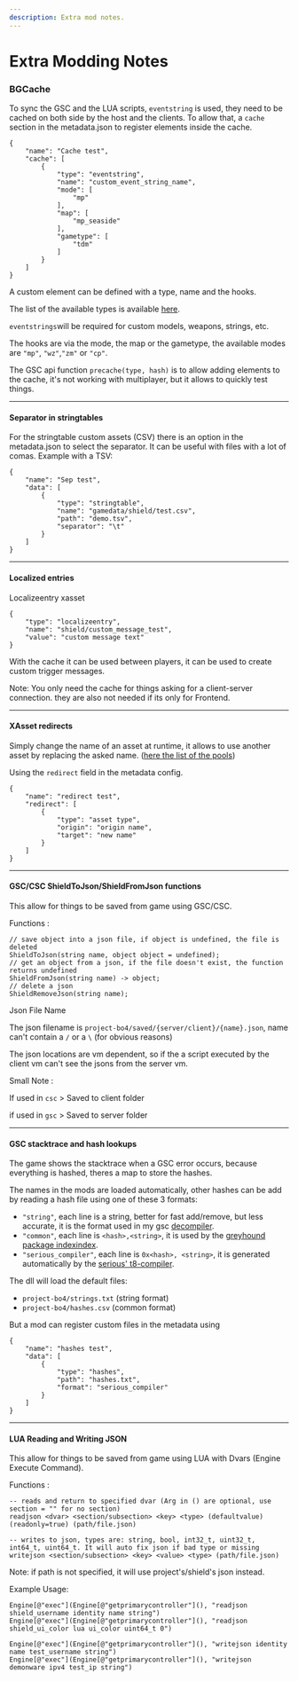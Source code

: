 ```yaml
---
description: Extra mod notes.
---
```


# Extra Modding Notes

### BGCache

To sync the GSC and the LUA scripts, `eventstring` is used, they need to be cached on both side by the host and the clients. To allow that,  a `cache` section in the  metadata.json  to register elements inside the cache.

```
{
    "name": "Cache test",
    "cache": [
        {
            "type": "eventstring",
            "name": "custom_event_string_name",
            "mode": [
                "mp"
            ],
            "map": [
                "mp_seaside"
            ],
            "gametype": [
                "tdm"
            ]
        }
    ]
}
```

&#x20;A custom element can be defined with a type, name and the hooks.

The list of the available types is available [here](https://github.com/Dylbin/t8-atian-menu/blob/master/docs/notes/bgcache.csv).&#x20;

`eventstrings`will be required for custom models, weapons, strings, etc.

The hooks are via the mode, the map or the gametype, the available modes are `"mp"`, `"wz"`,`"zm"` or `"cp"`.

The GSC api function `precache(type, hash)` is to allow adding elements to the cache, it's not working with multiplayer, but it allows to quickly test things.

***

#### Separator in stringtables

For the stringtable custom assets (CSV) there is an option in the metadata.json to select the separator. It can be useful with files with a lot of comas. Example with a TSV:

```
{
    "name": "Sep test",
    "data": [
        {
            "type": "stringtable",
            "name": "gamedata/shield/test.csv",
            "path": "demo.tsv",
            "separator": "\t"
        }
    ]
}
```



***

#### Localized entries

Localizeentry xasset

```
{
    "type": "localizeentry",
    "name": "shield/custom_message_test",
    "value": "custom message text"
}
```

With the cache it can be used between players, it can be used to create custom trigger messages.

Note: You only need the cache for things asking for a client-server connection. they are also not needed if its only for Frontend.

***

#### XAsset redirects

Simply change the name of an asset at runtime, it allows to use another asset by replacing the asked name. ([here the list of the pools](https://github.com/Dylbin/t8-atian-menu/blob/master/docs/notes/xassetpools.csv))

Using the `redirect` field in the metadata config.

```
{
    "name": "redirect test",
    "redirect": [
        {
            "type": "asset type",
            "origin": "origin name",
            "target": "new name"
        }
    ]
}
```



***

#### GSC/CSC ShieldToJson/ShieldFromJson functions

This allow for things to be saved from game using GSC/CSC.

Functions :

```
// save object into a json file, if object is undefined, the file is deleted
ShieldToJson(string name, object object = undefined);
// get an object from a json, if the file doesn't exist, the function returns undefined
ShieldFromJson(string name) -> object;
// delete a json
ShieldRemoveJson(string name);
```



Json File Name

The json filename is `project-bo4/saved/{server/client}/{name}.json`, name can't contain a `/` or a `\` (for obvious reasons)



The json locations are vm dependent, so if the a script executed by the client vm can't see the jsons from the server vm.



Small Note :&#x20;

If used in `csc` > Saved to client folder

if used in `gsc` > Saved to server folder

***

#### GSC stacktrace and hash lookups

The game shows the stacktrace when a GSC error occurs, because everything is hashed, theres a map to store the hashes.

The names in the mods are loaded automatically, other hashes can be add by reading a hash file using one of these 3 formats:

* `"string"`, each line is a string, better for fast add/remove, but less accurate, it is the format used in my gsc [decompiler](https://github.com/ate47/atian-cod-tools).
* `"common"`, each line is `<hash>,<string>`, it is used by the [greyhound package indexindex](https://github.com/Scobalula/GreyhoundPackageIndex).
* `"serious_compiler"`, each line is `0x<hash>, <string>`, it is generated automatically by the [serious' t8-compiler](https://github.com/shiversoftdev/t7-compiler).

The dll will load the default files:

* `project-bo4/strings.txt` (string format)
* `project-bo4/hashes.csv` (common format)

But a mod can register custom files in the metadata using

```
{
    "name": "hashes test",
    "data": [
        {
            "type": "hashes",
            "path": "hashes.txt",
            "format": "serious_compiler"
        }
    ]
}
```


***

#### LUA Reading and Writing JSON

This allow for things to be saved from game using LUA with Dvars (Engine Execute Command).

Functions :

```
-- reads and return to specified dvar (Arg in () are optional, use section = "" for no section)
readjson <dvar> <section/subsection> <key> <type> (defaultvalue) (readonly=true) (path/file.json)

-- writes to json, types are: string, bool, int32_t, uint32_t, int64_t, uint64_t. It will auto fix json if bad type or missing
writejson <section/subsection> <key> <value> <type> (path/file.json)
```

Note: if path is not specified, it will use project's/shield's json instead.

Example Usage:

```
Engine[@"exec"](Engine[@"getprimarycontroller"](), "readjson shield_username identity name string")
Engine[@"exec"](Engine[@"getprimarycontroller"](), "readjson shield_ui_color lua ui_color uint64_t 0")

Engine[@"exec"](Engine[@"getprimarycontroller"](), "writejson identity name test_username string")
Engine[@"exec"](Engine[@"getprimarycontroller"](), "writejson demonware ipv4 test_ip string")
```
